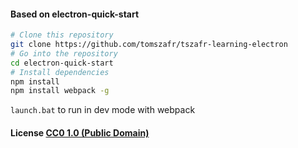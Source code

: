 #### Based on electron-quick-start

```bash
# Clone this repository
git clone https://github.com/tomszafr/tszafr-learning-electron
# Go into the repository
cd electron-quick-start
# Install dependencies
npm install
npm install webpack -g
```

`launch.bat` to run in dev mode with webpack

#### License [CC0 1.0 (Public Domain)](LICENSE.md)
